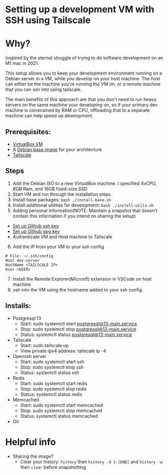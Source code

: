 # Setting up a development VM with SSH using Tailscale

# Why?
Inspired by the eternal struggle of trying to do software development on an M1 mac in 2021.

This setup allows you to keep your development environment running on a Debian server in a VM, while you develop on your host machine. The host can either be the machine you're running the VM on, or a remote machine that you can ssh into using tailscale. 

The main benefits of this approach are that you don't need to run heavy servers on the same machine your developing on, so if your primary dev machine is constrained by RAM or CPU, offloading that to a separate machine can help speed up development.

## Prerequisites:
- [VirtualBox VM](https://www.virtualbox.org/wiki/Downloads)
- A [Debian base image]((https://www.debian.org/distrib/netinst)) for your architecture
- [Tailscale](https://tailscale.com/download)

## Steps
1. Add the Debian ISO to a new VirtualBox machine. I specified 4vCPU, 8GB Ram, and 16GB fixed-size SSD
2. Start VM and run through the installation steps
3. Install base packages: `bash ./install-base.sh`
4. Install additional utilities for development: `bash ./install-utils.sh`
5. Adding personal information(NOTE: Maintain a snapshot that doesn't contain this information if you intend on sharing the setup)
  - [Set up Github ssh key](https://docs.github.com/en/authentication/connecting-to-github-with-ssh/adding-a-new-ssh-key-to-your-github-account)
  - [Set up Github gpg key](https://docs.github.com/en/authentication/managing-commit-signature-verification/adding-a-new-gpg-key-to-your-github-account)
  - Authenticate VM and Host machine to Tailscale
6. Add the IP from your VM to your ssh config
```shell
# File: ~/.ssh/config
Host dev-server
HostName <TAILSCALE IP>
User <USER>
```
7. Install the Remote Explorer(Microsft) extension in VSCode on host machine
8. ssh into the VM using the hostname added to your ssh config.

## Installs: 
- Postgresql 13
  - Start: sudo systemctl start postgresql@13-main.service
  - Stop: sudo systemctl stop postgresql@13-main.service
  - Status: systemctl status postgresql@13-main.service
- Tailscale
  - Start: sudo tailscale up
  - View private ipv4 address: tailscale ip -4
- Openssh server
  - Start: sudo systemctl start ssh
  - Stop: sudo systemctl stop ssh
  - Status: systemctl status ssh
- Redis
  - Start: sudo systemctl start redis
  - Stop: sudo systemctl stop redis
  - Status: systemctl status redis
- Memcached
  - Start: sudo systemctl start memcached
  - Stop: sudo systemctl stop memcached
  - Status: systemctl status memcached
- Git

# Helpful info

- Sharing the image?
  - Clear your history: `history` then `history -d 1-[END]` and `history -w` then `clear` before snapshotting

